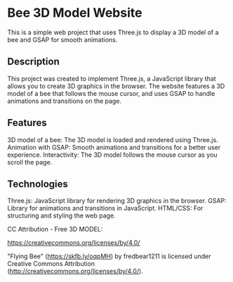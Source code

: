 # Bee 3D Model Website
This is a simple web project that uses Three.js to display a 3D model of a bee and GSAP for smooth animations.
## Description
This project was created to implement Three.js, a JavaScript library that allows you to create 3D graphics in the browser. The website features a 3D model of a bee that follows the mouse cursor, and uses GSAP to handle animations and transitions on the page.
## Features
3D model of a bee: The 3D model is loaded and rendered using Three.js.
Animation with GSAP: Smooth animations and transitions for a better user experience.
Interactivity: The 3D model follows the mouse cursor as you scroll the page.
## Technologies
Three.js: JavaScript library for rendering 3D graphics in the browser.
GSAP: Library for animations and transitions in JavaScript.
HTML/CSS: For structuring and styling the web page.

CC Attribution - Free 3D MODEL:

https://creativecommons.org/licenses/by/4.0/

"Flying Bee" (https://skfb.ly/oqpMH) by fredbear1211 is licensed under Creative Commons Attribution (http://creativecommons.org/licenses/by/4.0/).
